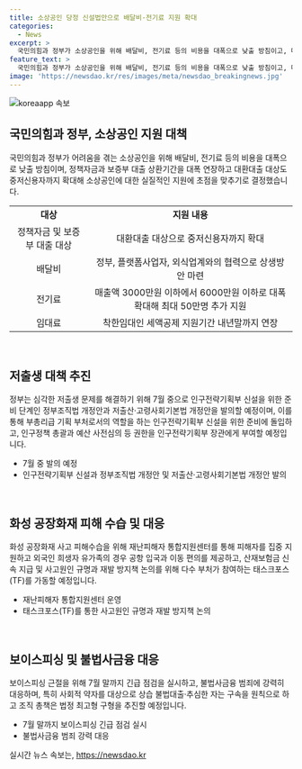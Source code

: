 ```yaml
---
title: 소상공인 당정 신설법안으로 배달비·전기료 지원 확대
categories:
  - News
excerpt: >
  국민의힘과 정부가 소상공인을 위해 배달비, 전기료 등의 비용을 대폭으로 낮출 방침이고, 대출 상환기간을 연장하고 대환대출 대상을 확대하기로 함. 이외에도 인구전략기획부 신설을 위한 정부조직법 개정안과 저출산·고령사회기본법 개정안을 발의할 예정. 또한, 화성 공장화재 사고 피해수습 및 재발방지 대책, 보이스피싱 및 불법사금융 근절방안, 저출생·고령화 대응 부처 신설방안 등을 발표. 이에 따라 소상공인에 대한 실질적인 지원이 예고되었고, 사회적 약자를 대상으로 장기적인 정책 방안을 모색 중임.
feature_text: >
  국민의힘과 정부가 소상공인을 위해 배달비, 전기료 등의 비용을 대폭으로 낮출 방침이고, 대출 상환기간을 연장하고 대환대출 대상을 확대하기로 함. 이외에도 인구전략기획부 신설을 위한 정부조직법 개정안과 저출산·고령사회기본법 개정안을 발의할 예정. 또한, 화성 공장화재 사고 피해수습 및 재발방지 대책, 보이스피싱 및 불법사금융 근절방안, 저출생·고령화 대응 부처 신설방안 등을 발표. 이에 따라 소상공인에 대한 실질적인 지원이 예고되었고, 사회적 약자를 대상으로 장기적인 정책 방안을 모색 중임.
image: 'https://newsdao.kr/res/images/meta/newsdao_breakingnews.jpg'
---
```


<p><img src="https://newsdao.kr/res/images/meta/newsdao_breakingnews.jpg" alt="koreaapp 속보" /></p>

<h2 data-ke-size="size26">국민의힘과 정부, 소상공인 지원 대책</h2>

<p>국민의힘과 정부가 어려움을 겪는 소상공인을 위해 배달비, 전기료 등의 비용을 대폭으로 낮출 방침이며, 정책자금과 보증부 대출 상환기간을 대폭 연장하고 대환대출 대상도 중저신용자까지 확대해 소상공인에 대한 실질적인 지원에 초점을 맞추기로 결정했습니다.</p>

<table>
    <tr>
        <td style="text-align: center; height: 17px;"><b>대상</b></td>
        <td style="text-align: center; height: 17px;"><b>지원 내용</b></td>
    </tr>
    <tr>
        <td style="text-align: center; height: 17px;">정책자금 및 보증부 대출 대상</td>
        <td style="text-align: center; height: 17px;">대환대출 대상으로 중저신용자까지 확대</td>
    </tr>
    <tr>
        <td style="text-align: center; height: 17px;">배달비</td>
        <td style="text-align: center; height: 17px;">정부, 플랫폼사업자, 외식업계와의 협력으로 상생방안 마련</td>
    </tr>
    <tr>
        <td style="text-align: center; height: 17px;">전기료</td>
        <td style="text-align: center; height: 17px;">매출액 3000만원 이하에서 6000만원 이하로 대폭 확대해 최대 50만명 추가 지원</td>
    </tr>
    <tr>
        <td style="text-align: center; height: 17px;">임대료</td>
        <td style="text-align: center; height: 17px;">착한임대인 세액공제 지원기간 내년말까지 연장</td>
    </tr>
</table>

<p data-ke-size="size16">&nbsp;</p>

<h2 data-ke-size="size26">저출생 대책 추진</h2>

<p>정부는 심각한 저출생 문제를 해결하기 위해 7월 중으로 인구전략기획부 신설을 위한 준비 단계인 정부조직법 개정안과 저출산·고령사회기본법 개정안을 발의할 예정이며, 이를 통해 부총리급 기획 부처로서의 역할을 하는 인구전략기획부 신설을 위한 준비에 돌입하고, 인구정책 총괄과 예산 사전심의 등 권한을 인구전략기획부 장관에게 부여할 예정입니다.</p>

<ul>
    <li>7월 중 발의 예정</li>
    <li>인구전략기획부 신설과 정부조직법 개정안 및 저출산·고령사회기본법 개정안 발의</li>
</ul>

<p data-ke-size="size16">&nbsp;</p>

<h2 data-ke-size="size26">화성 공장화재 피해 수습 및 대응</h2>

<p>화성 공장화재 사고 피해수습을 위해 재난피해자 통합지원센터를 통해 피해자를 집중 지원하고 외국인 희생자 유가족의 경우 공항 입국과 이동 편의를 제공하고, 산재보험금 신속 지급 및 사고원인 규명과 재발 방지책 논의를 위해 다수 부처가 참여하는 태스크포스(TF)를 가동할 예정입니다.</p>

<ul>
    <li>재난피해자 통합지원센터 운영</li>
    <li>태스크포스(TF)를 통한 사고원인 규명과 재발 방지책 논의</li>
</ul>

<p data-ke-size="size16">&nbsp;</p>

<h2 data-ke-size="size26">보이스피싱 및 불법사금융 대응</h2>

<p>보이스피싱 근절을 위해 7월 말까지 긴급 점검을 실시하고, 불법사금융 범죄에 강력히 대응하며, 특히 사회적 약자를 대상으로 상습 불법대출·추심한 자는 구속을 원칙으로 하고 조직 총책은 법정 최고형 구형을 추진할 예정입니다.</p>

<ul>
    <li>7월 말까지 보이스피싱 긴급 점검 실시</li>
    <li>불법사금융 범죄 강력 대응</li>
</ul>
실시간 뉴스 속보는, <a href="https://newsdao.kr" rel="dofollow">https://newsdao.kr</a>


